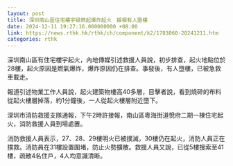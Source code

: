 ```yaml
---
layout: post
title: 深圳南山區住宅樓宇疑燃起爆炸起火　據報有人墮樓
date: 2024-12-11 19:27:16.000000000 +08:00
link: https://news.rthk.hk/rthk/ch/component/k2/1783060-20241211.htm
categories: rthk
---
```


深圳南山區有住宅樓宇起火，內地傳媒引述救援人員說，初步排查，起火地點位於28樓，起火原因是燃氣爆炸，爆炸原因仍在排查。事發後，有人墮樓，已被急救車載走。

報道引述物業工作人員說，起火建築物樓高40多層，目擊者說，看到燒碎的布料從起火樓層掉落，約1分鐘後，一人從起火樓層附近墮下。

深圳市消防救援支隊通報，下午2時許接報，南山區粵海街道悅府二期一棟住宅起火，消防救援人員到場處置。

消防救援人員表示，27、28、29樓明火已被撲滅，30樓仍在起火，消防人員正在撲救。消防員在31樓設置圍堵，防止火勢擴散。救援人員又說，已從5樓搜索至41樓，疏散4名住戶，4人均意識清晰。
